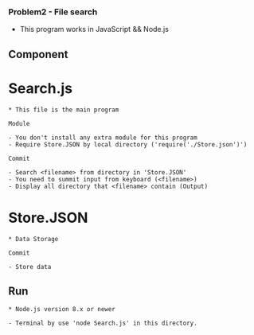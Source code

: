 ### Problem2 - File search

* This program works in JavaScript && Node.js 

##	Component

#	Search.js

	* This file is the main program

	Module
	
	- You don't install any extra module for this program
	- Require Store.JSON by local directory ('require('./Store.json')')
	
	Commit
	
	- Search <filename> from directory in 'Store.JSON'
	- You need to summit input from keyboard (<filename>)
	- Display all directory that <filename> contain (Output)
	
#	Store.JSON

	* Data Storage 

	Commit
	
	- Store data
	
##	Run

	* Node.js version 8.x or newer
	
	- Terminal by use 'node Search.js' in this directory. 
	
	
	
	
	